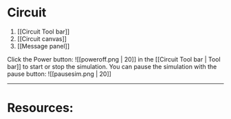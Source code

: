 # Circuit

1. [[Circuit Tool bar]] 
2. [[Circuit canvas]]
3. [[Message panel]]

 Click the Power button:  ![[poweroff.png | 20]]  in the [[Circuit Tool bar | Tool bar]] to start or stop the simulation.
 You can pause the simulation with the pause button: ![[pausesim.png | 20]]

---

# Resources:

